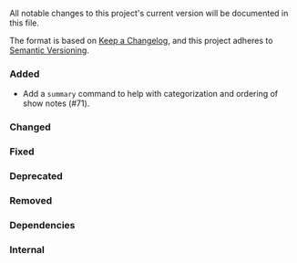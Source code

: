 All notable changes to this project's current version will be documented in this file.

The format is based on [Keep a Changelog](https://keepachangelog.com/en/1.0.0/), and this project adheres
to [Semantic Versioning](https://semver.org/spec/v2.0.0.html).

### Added

- Add a `summary` command to help with categorization and ordering of show notes (#71).

### Changed

### Fixed

### Deprecated

### Removed

### Dependencies

### Internal
